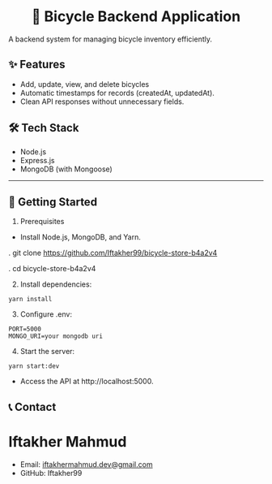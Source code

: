 <h1 align="center">
  🚴 Bicycle Backend Application
</h1>

A backend system for managing bicycle inventory efficiently.

## ✨ Features

- Add, update, view, and delete bicycles
- Automatic timestamps for records (createdAt, updatedAt).
- Clean API responses without unnecessary fields.

## 🛠️ Tech Stack

- Node.js
- Express.js
- MongoDB (with Mongoose)

---

## 🚀 Getting Started

1. Prerequisites

- Install Node.js, MongoDB, and Yarn.

. git clone https://github.com/Iftakher99/bicycle-store-b4a2v4

. cd bicycle-store-b4a2v4

2. Install dependencies:

```
yarn install
```

3. Configure .env:

```
PORT=5000
MONGO_URI=your mongodb uri
```

4. Start the server:

```
yarn start:dev

```

- Access the API at http://localhost:5000.

## 📞 Contact

# Iftakher Mahmud

- Email: iftakhermahmud.dev@gmail.com
- GitHub: Iftakher99
